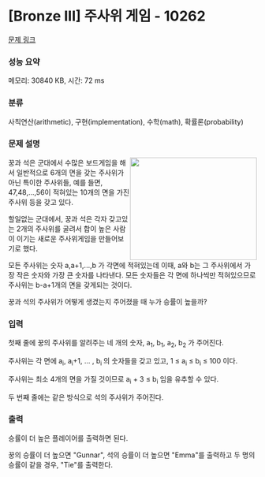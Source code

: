 # [Bronze III] 주사위 게임 - 10262 

[문제 링크](https://www.acmicpc.net/problem/10262) 

### 성능 요약

메모리: 30840 KB, 시간: 72 ms

### 분류

사칙연산(arithmetic), 구현(implementation), 수학(math), 확률론(probability)

### 문제 설명

<p><img alt="" src="https://www.acmicpc.net/upload/images2/dg.png" style="float:right; height:208px; width:257px"> 꿍과 석은 군대에서 수많은 보드게임을 해서 일반적으로 6개의 면을 갖는 주사위가 아닌 특이한 주사위들, 예를 들면, 47,48,...,56이 적혀있는 10개의 면을 가진 주사위 등을 갖고 있다.</p>

<p>할일없는 군대에서, 꿍과 석은 각자 갖고있는 2개의 주사위를 굴려서 합이 높은 사람이 이기는 새로운 주사위게임을 만들어보기로 했다.</p>

<p>모든 주사위는 숫자 a,a+1,...,b 가 각면에 적혀있는데 이때, a와 b는 그 주사위에서 가장 작은 숫자와 가장 큰 숫자를 나타낸다. 모든 숫자들은 각 면에 하나씩만 적혀있으므로 주사위는 b-a+1개의 면을 갖게되는 것이다.</p>

<p>꿍과 석의 주사위가 어떻게 생겼는지 주어졌을 때 누가 승률이 높을까?</p>

### 입력 

 <p>첫째 줄에 꿍의 주사위를 알려주는 네 개의 숫자, a<sub>1</sub>, b<sub>1</sub>, a<sub>2</sub>, b<sub>2</sub> 가 주어진다.</p>

<p>주사위는 각 면에 a<sub>i</sub>, a<sub>i</sub>+1, ... , b<sub>i </sub> 의 숫자들을 갖고 있고, 1 ≤ a<sub>i</sub> ≤ b<sub>i</sub> ≤ 100 이다.</p>

<p>주사위는 최소 4개의 면을 가질 것이므로 a<sub>i</sub> + 3 ≤ b<sub>i</sub> 임을 유추할 수 있다.</p>

<p>두 번째 줄에는 같은 방식으로 석의 주사위가 주어진다.</p>

### 출력 

 <p>승률이 더 높은 플레이어를 출력하면 된다.</p>

<p>꿍의 승률이 더 높으면 "Gunnar", 석의 승률이 더 높으면 "Emma"를 출력하고 두 명의 승률이 같을 경우, "Tie"를 출력한다.</p>

